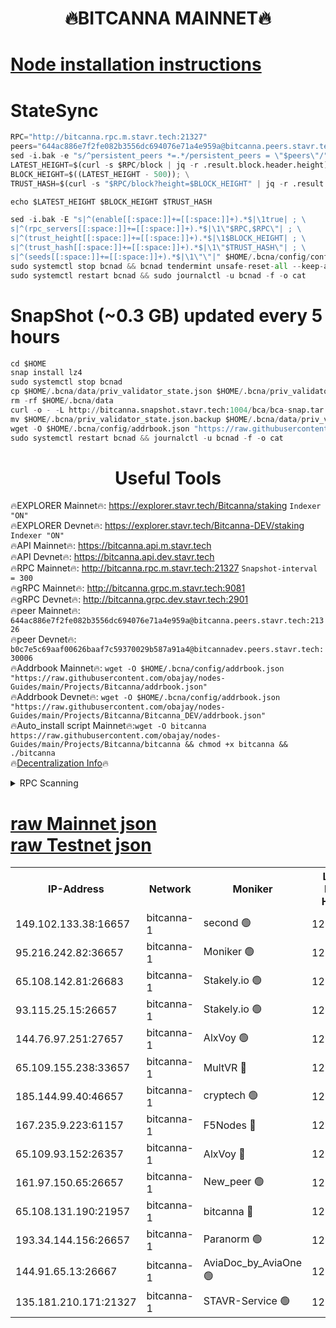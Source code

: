 <h1 align="center"> 🔥BITCANNA MAINNET🔥</h1>


[Node installation instructions](https://github.com/obajay/nodes-Guides/tree/main/Projects/Bitcanna)
=

# StateSync
```python
RPC="http://bitcanna.rpc.m.stavr.tech:21327"
peers="644ac886e7f2fe082b3556dc694076e71a4e959a@bitcanna.peers.stavr.tech:21326"
sed -i.bak -e "s/^persistent_peers *=.*/persistent_peers = \"$peers\"/" $HOME/.bcna/config/config.toml
LATEST_HEIGHT=$(curl -s $RPC/block | jq -r .result.block.header.height); \
BLOCK_HEIGHT=$((LATEST_HEIGHT - 500)); \
TRUST_HASH=$(curl -s "$RPC/block?height=$BLOCK_HEIGHT" | jq -r .result.block_id.hash)

echo $LATEST_HEIGHT $BLOCK_HEIGHT $TRUST_HASH

sed -i.bak -E "s|^(enable[[:space:]]+=[[:space:]]+).*$|\1true| ; \
s|^(rpc_servers[[:space:]]+=[[:space:]]+).*$|\1\"$RPC,$RPC\"| ; \
s|^(trust_height[[:space:]]+=[[:space:]]+).*$|\1$BLOCK_HEIGHT| ; \
s|^(trust_hash[[:space:]]+=[[:space:]]+).*$|\1\"$TRUST_HASH\"| ; \
s|^(seeds[[:space:]]+=[[:space:]]+).*$|\1\"\"|" $HOME/.bcna/config/config.toml
sudo systemctl stop bcnad && bcnad tendermint unsafe-reset-all --keep-addr-book
sudo systemctl restart bcnad && sudo journalctl -u bcnad -f -o cat
```
# SnapShot (~0.3 GB) updated every 5 hours
```python
cd $HOME
snap install lz4
sudo systemctl stop bcnad
cp $HOME/.bcna/data/priv_validator_state.json $HOME/.bcna/priv_validator_state.json.backup
rm -rf $HOME/.bcna/data
curl -o - -L http://bitcanna.snapshot.stavr.tech:1004/bca/bca-snap.tar.lz4 | lz4 -c -d - | tar -x -C $HOME/.bcna --strip-components 2
mv $HOME/.bcna/priv_validator_state.json.backup $HOME/.bcna/data/priv_validator_state.json
wget -O $HOME/.bcna/config/addrbook.json "https://raw.githubusercontent.com/obajay/nodes-Guides/main/Projects/Bitcanna/addrbook.json"
sudo systemctl restart bcnad && journalctl -u bcnad -f -o cat
```

 <h1 align="center"> Useful Tools</h1>

🔥EXPLORER Mainnet🔥:    https://explorer.stavr.tech/Bitcanna/staking          `Indexer "ON"` \
🔥EXPLORER Devnet🔥:     https://explorer.stavr.tech/Bitcanna-DEV/staking     `Indexer "ON"` \
🔥API Mainnet🔥:         https://bitcanna.api.m.stavr.tech \
🔥API Devnet🔥:          https://bitcanna.api.dev.stavr.tech \
🔥RPC Mainnet🔥:         http://bitcanna.rpc.m.stavr.tech:21327         `Snapshot-interval = 300` \
🔥gRPC Mainnet🔥:        http://bitcanna.grpc.m.stavr.tech:9081 \
🔥gRPC Devnet🔥:         http://bitcanna.grpc.dev.stavr.tech:2901 \
🔥peer Mainnet🔥:        `644ac886e7f2fe082b3556dc694076e71a4e959a@bitcanna.peers.stavr.tech:21326` \
🔥peer Devnet🔥:         `b0c7e5c69aaf00626baaf7c59370029b587a91a4@bitcannadev.peers.stavr.tech:30006` \
🔥Addrbook Mainnet🔥:    ```wget -O $HOME/.bcna/config/addrbook.json "https://raw.githubusercontent.com/obajay/nodes-Guides/main/Projects/Bitcanna/addrbook.json"``` \
🔥Addrbook Devnet🔥:    ```wget -O $HOME/.bcna/config/addrbook.json "https://raw.githubusercontent.com/obajay/nodes-Guides/main/Projects/Bitcanna/Bitcanna_DEV/addrbook.json"``` \
🔥Auto_install script Mainnet🔥:```wget -O bitcanna https://raw.githubusercontent.com/obajay/nodes-Guides/main/Projects/Bitcanna/bitcanna && chmod +x bitcanna && ./bitcanna``` \
🔥[Decentralization Info](https://github.com/obajay/StateSync-snapshots/tree/main/Projects/Bitcanna/Decentralization)🔥


<details>
<summary>RPC Scanning</summary>

<h2 align="center"> We scan nodes in real time every 4 hours. And we provide the final result of RPC endpoints.
We cannot influence the operation of these nodes in any way. </h2>


```python
If Voting Power is higher than 0 --> then the Node is a validator of the network and may be subject to attack and be a potential threat to the chain.
```
```python
We marked such validators with a red symbol
```

</details>

[raw Mainnet json](https://rpc-check.bcam.stavr.tech/bcam/rpc-bcam-result.json) \
[raw Testnet json](https://github.com/obajay/StateSync-snapshots/tree/main/Projects/Bitcanna/Rpc-Check-Testnet)
=



<table><tr><th>IP-Address</th><th>Network</th><th>Moniker</th><th>Latest Block Height</th><th>Earliest Block Height</th><th>Catching Up</th><th>Tx Index</th><th>Voting Power</th><th>Scan Time</th></tr><tr><td>149.102.133.38:16657</td><td>bitcanna-1</td><td>second 🟢</td><td>12354066</td><td>1</td><td>False</td><td>on</td><td>0</td><td>2024-01-30T03:52:46.732033678UTC</td></tr><tr><td>95.216.242.82:36657</td><td>bitcanna-1</td><td>Moniker 🟢</td><td>12354055</td><td>5776907</td><td>False</td><td>on</td><td>0</td><td>2024-01-30T03:51:44.281710064UTC</td></tr><tr><td>65.108.142.81:26683</td><td>bitcanna-1</td><td>Stakely.io 🟢</td><td>12354060</td><td>6152001</td><td>False</td><td>on</td><td>0</td><td>2024-01-30T03:52:10.753685454UTC</td></tr><tr><td>93.115.25.15:26657</td><td>bitcanna-1</td><td>Stakely.io 🟢</td><td>12354059</td><td>6520001</td><td>False</td><td>on</td><td>0</td><td>2024-01-30T03:52:04.110279594UTC</td></tr><tr><td>144.76.97.251:27657</td><td>bitcanna-1</td><td>AlxVoy 🟢</td><td>12354064</td><td>8805201</td><td>False</td><td>on</td><td>0</td><td>2024-01-30T03:52:36.119154368UTC</td></tr><tr><td>65.109.155.238:33657</td><td>bitcanna-1</td><td>MultVR 🔴</td><td>12354061</td><td>9933415</td><td>False</td><td>on</td><td>352060</td><td>2024-01-30T03:52:17.670029904UTC</td></tr><tr><td>185.144.99.40:46657</td><td>bitcanna-1</td><td>cryptech 🟢</td><td>12354055</td><td>11528001</td><td>False</td><td>on</td><td>0</td><td>2024-01-30T03:51:39.798185983UTC</td></tr><tr><td>167.235.9.223:61157</td><td>bitcanna-1</td><td>F5Nodes 🔴</td><td>12354062</td><td>12084001</td><td>False</td><td>on</td><td>570</td><td>2024-01-30T03:52:20.024013906UTC</td></tr><tr><td>65.109.93.152:26357</td><td>bitcanna-1</td><td>AlxVoy 🔴</td><td>12354066</td><td>12109301</td><td>False</td><td>on</td><td>1391754</td><td>2024-01-30T03:52:47.330369674UTC</td></tr><tr><td>161.97.150.65:26657</td><td>bitcanna-1</td><td>New_peer 🟢</td><td>12354060</td><td>12254001</td><td>False</td><td>on</td><td>0</td><td>2024-01-30T03:52:11.120547082UTC</td></tr><tr><td>65.108.131.190:21957</td><td>bitcanna-1</td><td>bitcanna 🔴</td><td>12354062</td><td>12254062</td><td>False</td><td>on</td><td>409344</td><td>2024-01-30T03:52:24.485219381UTC</td></tr><tr><td>193.34.144.156:26657</td><td>bitcanna-1</td><td>Paranorm 🟢</td><td>12354062</td><td>12271301</td><td>False</td><td>on</td><td>0</td><td>2024-01-30T03:52:24.782994237UTC</td></tr><tr><td>144.91.65.13:26667</td><td>bitcanna-1</td><td>AviaDoc_by_AviaOne 🟢</td><td>12354064</td><td>12351001</td><td>False</td><td>on</td><td>0</td><td>2024-01-30T03:52:33.276673626UTC</td></tr><tr><td>135.181.210.171:21327</td><td>bitcanna-1</td><td>STAVR-Service 🟢</td><td>12354064</td><td>12352001</td><td>False</td><td>on</td><td>0</td><td>2024-01-30T03:52:35.812178106UTC</td></tr></table>
